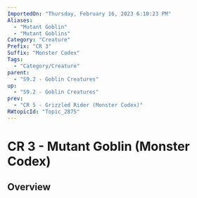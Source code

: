 ```yaml
---
ImportedOn: "Thursday, February 16, 2023 6:10:23 PM"
Aliases:
  - "Mutant Goblin"
  - "Mutant Goblins"
Category: "Creature"
Prefix: "CR 3"
Suffix: "Monster Codex"
Tags:
  - "Category/Creature"
parent:
  - "S9.2 - Goblin Creatures"
up:
  - "S9.2 - Goblin Creatures"
prev:
  - "CR 5 - Grizzled Rider (Monster Codex)"
RWtopicId: "Topic_2875"
---
```

# CR 3 - Mutant Goblin (Monster Codex)
## Overview
